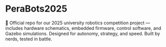 # PeraBots2025
🤖 Official repo for our 2025 university robotics competition project — includes hardware schematics, embedded firmware, control software, and Gazebo simulations. Designed for autonomy, strategy, and speed. Built by nerds, tested in battle.
